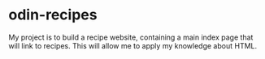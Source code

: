 # odin-recipes
My project is to build a recipe website, containing a main index page that will link to recipes. This will allow me to apply my knowledge about HTML.